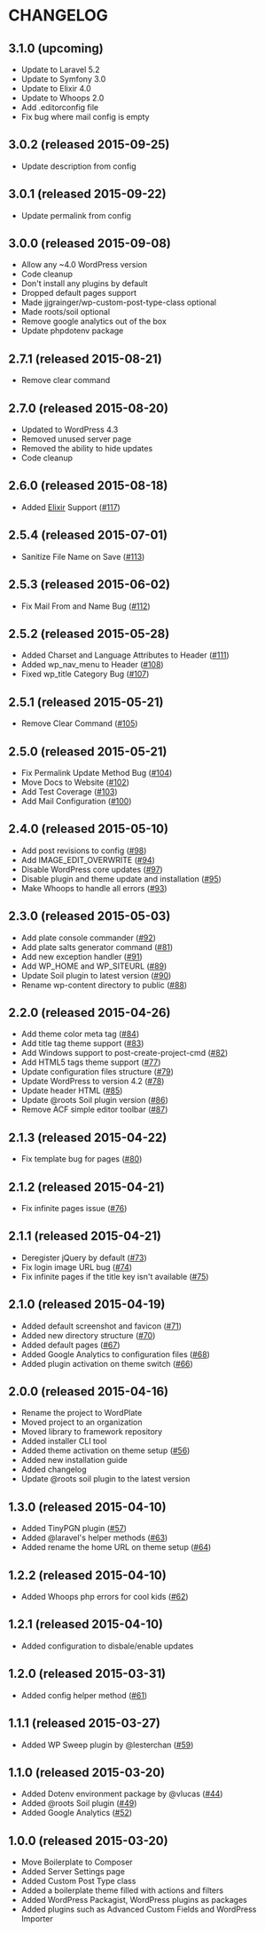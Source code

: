 # CHANGELOG

## 3.1.0 (upcoming)

- Update to Laravel 5.2
- Update to Symfony 3.0
- Update to Elixir 4.0
- Update to Whoops 2.0
- Add .editorconfig file
- Fix bug where mail config is empty

## 3.0.2 (released 2015-09-25)

- Update description from config

## 3.0.1 (released 2015-09-22)

- Update permalink from config

## 3.0.0 (released 2015-09-08)

- Allow any ~4.0 WordPress version
- Code cleanup
- Don't install any plugins by default
- Dropped default pages support
- Made jjgrainger/wp-custom-post-type-class optional
- Made roots/soil optional
- Remove google analytics out of the box
- Update phpdotenv package

## 2.7.1 (released 2015-08-21)

- Remove clear command

## 2.7.0 (released 2015-08-20)

- Updated to WordPress 4.3
- Removed unused server page
- Removed the ability to hide updates
- Code cleanup

## 2.6.0 (released 2015-08-18)

- Added [Elixir](http://laravel.com/docs/elixir) Support ([#117](https://github.com/wordplate/wordplate/issues/117))

## 2.5.4 (released 2015-07-01)

- Sanitize File Name on Save ([#113](https://github.com/wordplate/wordplate/issues/113))

## 2.5.3 (released 2015-06-02)

- Fix Mail From and Name Bug ([#112](https://github.com/wordplate/wordplate/issues/112))

## 2.5.2 (released 2015-05-28)

- Added Charset and Language Attributes to Header ([#111](https://github.com/wordplate/wordplate/issues/111))
- Added wp_nav_menu to Header ([#108](https://github.com/wordplate/wordplate/issues/108))
- Fixed wp_title Category Bug ([#107](https://github.com/wordplate/wordplate/issues/107))

## 2.5.1 (released 2015-05-21)

- Remove Clear Command ([#105](https://github.com/wordplate/wordplate/issues/105))

## 2.5.0 (released 2015-05-21)

- Fix Permalink Update Method Bug ([#104](https://github.com/wordplate/wordplate/issues/104))
- Move Docs to Website ([#102](https://github.com/wordplate/wordplate/issues/102))
- Add Test Coverage ([#103](https://github.com/wordplate/wordplate/issues/103))
- Add Mail Configuration ([#100](https://github.com/wordplate/wordplate/issues/100))

## 2.4.0 (released 2015-05-10)

- Add post revisions to config ([#98](https://github.com/wordplate/wordplate/issues/98))
- Add IMAGE_EDIT_OVERWRITE ([#94](https://github.com/wordplate/wordplate/issues/94))
- Disable WordPress core updates ([#97](https://github.com/wordplate/wordplate/issues/97))
- Disable plugin and theme update and installation ([#95](https://github.com/wordplate/wordplate/issues/95))
- Make Whoops to handle all errors ([#93](https://github.com/wordplate/wordplate/issues/93))

## 2.3.0 (released 2015-05-03)

- Add plate console commander ([#92](https://github.com/wordplate/wordplate/issues/92))
- Add plate salts generator command ([#81](https://github.com/wordplate/wordplate/issues/81))
- Add new exception handler ([#91](https://github.com/wordplate/wordplate/issues/91))
- Add WP_HOME and WP_SITEURL ([#89](https://github.com/wordplate/wordplate/issues/89))
- Update Soil plugin to latest version ([#90](https://github.com/wordplate/wordplate/issues/90))
- Rename wp-content directory to public ([#88](https://github.com/wordplate/wordplate/issues/88))

## 2.2.0 (released 2015-04-26)

- Add theme color meta tag ([#84](https://github.com/wordplate/wordplate/issues/84))
- Add title tag theme support ([#83](https://github.com/wordplate/wordplate/issues/83))
- Add Windows support to post-create-project-cmd ([#82](https://github.com/wordplate/wordplate/issues/82))
- Add HTML5 tags theme support ([#77](https://github.com/wordplate/wordplate/issues/77))
- Update configuration files structure ([#79](https://github.com/wordplate/wordplate/issues/79))
- Update WordPress to version 4.2 ([#78](https://github.com/wordplate/wordplate/issues/78))
- Update header HTML ([#85](https://github.com/wordplate/wordplate/issues/85))
- Update @roots Soil plugin version ([#86](https://github.com/wordplate/wordplate/issues/86))
- Remove ACF simple editor toolbar ([#87](https://github.com/wordplate/wordplate/issues/87))

## 2.1.3 (released 2015-04-22)

- Fix template bug for pages ([#80](https://github.com/wordplate/wordplate/issues/80))

## 2.1.2 (released 2015-04-21)

- Fix infinite pages issue ([#76](https://github.com/wordplate/wordplate/issues/76))

## 2.1.1 (released 2015-04-21)

- Deregister jQuery by default ([#73](https://github.com/wordplate/wordplate/issues/73))
- Fix login image URL bug ([#74](https://github.com/wordplate/wordplate/issues/74))
- Fix infinite pages if the title key isn't available ([#75](https://github.com/wordplate/wordplate/issues/75))

## 2.1.0 (released 2015-04-19)

- Added default screenshot and favicon ([#71](https://github.com/wordplate/wordplate/issues/71))
- Added new directory structure ([#70](https://github.com/wordplate/wordplate/issues/70))
- Added default pages ([#67](https://github.com/wordplate/wordplate/issues/67))
- Added Google Analytics to configuration files ([#68](https://github.com/wordplate/wordplate/issues/68))
- Added plugin activation on theme switch ([#66](https://github.com/wordplate/wordplate/issues/66))

## 2.0.0 (released 2015-04-16)

- Rename the project to WordPlate
- Moved project to an organization
- Moved library to framework repository
- Added installer CLI tool
- Added theme activation on theme setup ([#56](https://github.com/wordplate/wordplate/issues/56))
- Added new installation guide
- Added changelog
- Update @roots soil plugin to the latest version

## 1.3.0 (released 2015-04-10)

- Added TinyPGN plugin ([#57](https://github.com/wordplate/wordplate/issues/57))
- Added @laravel's helper methods ([#63](https://github.com/wordplate/wordplate/issues/63))
- Added rename the home URL on theme setup ([#64](https://github.com/wordplate/wordplate/issues/64))

## 1.2.2 (released 2015-04-10)

- Added Whoops php errors for cool kids ([#62](https://github.com/wordplate/wordplate/issues/62))

## 1.2.1 (released 2015-04-10)

- Added configuration to disbale/enable updates

## 1.2.0 (released 2015-03-31)

- Added config helper method ([#61](https://github.com/wordplate/wordplate/issues/61))

## 1.1.1 (released 2015-03-27)

- Added WP Sweep plugin by @lesterchan ([#59](https://github.com/wordplate/wordplate/issues/59))

## 1.1.0 (released 2015-03-20)

- Added Dotenv environment package by @vlucas ([#44](https://github.com/wordplate/wordplate/issues/44))
- Added @roots Soil plugin ([#49](https://github.com/wordplate/wordplate/issues/49))
- Added Google Analytics ([#52](https://github.com/wordplate/wordplate/issues/52))

## 1.0.0 (released 2015-03-20)

- Move Boilerplate to Composer
- Added Server Settings page
- Added Custom Post Type class
- Added a boilerplate theme filled with actions and filters
- Added WordPress Packagist, WordPress plugins as packages
- Added plugins such as Advanced Custom Fields and WordPress Importer

